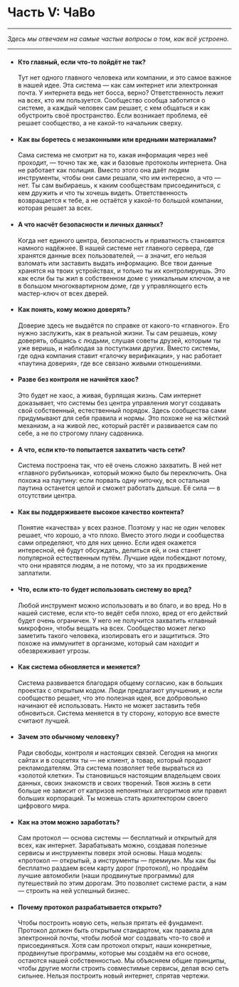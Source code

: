 # Часть V: ЧаВо

---

_Здесь мы отвечаем на самые частые вопросы о том, как всё устроено._

---

- #### Кто главный, если что-то пойдёт не так?

  Тут нет одного главного человека или компании, и это самое важное в нашей идее. Эта система — как сам интернет или электронная почта. У интернета ведь нет босса, верно? Ответственность лежит на всех, кто им пользуется. Сообщество сообща заботится о системе, а каждый человек сам решает, с кем общаться и как обустроить своё пространство. Если возникает проблема, её решает сообщество, а не какой-то начальник сверху.

- #### Как вы боретесь с незаконными или вредными материалами?

  Сама система не смотрит на то, какая информация через неё проходит, — точно так же, как и базовые протоколы интернета. Она не работает как полиция. Вместо этого она даёт людям инструменты, чтобы они сами решали, что им интересно, а что — нет. Ты сам выбираешь, к каким сообществам присоединиться, с кем дружить и что ты хочешь видеть. Ответственность возвращается к тебе, а не остаётся у какой-то большой компании, которая решает за всех.

- #### А что насчёт безопасности и личных данных?

  Когда нет единого центра, безопасность и приватность становятся намного надёжнее. В нашей системе нет главного сервера, где хранятся данные всех пользователей, — а значит, его нельзя взломать или заставить выдать информацию. Все твои данные хранятся на твоих устройствах, и только ты их контролируешь. Это как если бы ты жил в собственном доме с уникальным ключом, а не в большом многоквартирном доме, где у управляющего есть мастер-ключ от всех дверей.

- #### Как понять, кому можно доверять?

  Доверие здесь не выдаётся по справке от какого-то «главного». Его нужно заслужить, как в реальной жизни. Ты сам решаешь, кому доверять, общаясь с людьми, слушая советы друзей, которым ты уже веришь, и наблюдая за поступками других. Вместо системы, где одна компания ставит «галочку верификации», у нас работает «паутина доверия», где все связано живыми отношениями.

- #### Разве без контроля не начнётся хаос?

  Это будет не хаос, а живая, бурлящая жизнь. Сам интернет доказывает, что системы без центра управления могут создавать свой собственный, естественный порядок. Здесь сообщества сами придумывают для себя правила и нормы. Это похоже не на жёсткий механизм, а на живой лес, который растёт и развивается сам по себе, а не по строгому плану садовника.

- #### А что, если кто-то попытается захватить часть сети?

  Система построена так, что её очень сложно захватить. В ней нет «главного рубильника», который можно было бы переключить. Она похожа на паутину: если порвать одну ниточку, вся остальная паутина останется целой и сможет работать дальше. Её сила — в отсутствии центра.

- #### Как вы поддерживаете высокое качество контента?

  Понятие «качества» у всех разное. Поэтому у нас не один человек решает, что хорошо, а что плохо. Вместо этого люди и сообщества сами определяют, что для них ценно. Если идея окажется интересной, её будут обсуждать, делиться ей, и она станет популярной естественным путём. Лучшие идеи побеждают потому, что они нравятся людям, а не потому, что за их продвижение заплатили.

- #### Что, если кто-то будет использовать систему во вред?

  Любой инструмент можно использовать и во благо, и во вред. Но в нашей системе, если кто-то ведёт себя плохо, вред от его действий будет очень ограничен. У него не получится захватить «главный микрофон», чтобы вещать на всех. Сообщество может легко заметить такого человека, изолировать его и защититься. Это похоже на иммунитет в организме, который сам находит и обезвреживает угрозы.

- #### Как система обновляется и меняется?

  Система развивается благодаря общему согласию, как в больших проектах с открытым кодом. Люди предлагают улучшения, и если сообщество решает, что это полезная идея, все добровольно начинают её использовать. Никто не может заставить тебя обновиться. Система меняется в ту сторону, которую все вместе считают лучшей.

- #### Зачем это обычному человеку?

  Ради свободы, контроля и настоящих связей. Сегодня на многих сайтах и в соцсетях ты — не клиент, а товар, который продают рекламодателям. Эта система позволяет тебе вырваться из «золотой клетки». Ты становишься настоящим владельцем своих данных, своих знакомств и своих творений. Твоя жизнь в сети больше не зависит от капризов непонятных алгоритмов или правил больших корпораций. Ты можешь стать архитектором своего цифрового мира.

- #### Как на этом можно заработать?

  Сам протокол — основа системы — бесплатный и открытый для всех, как интернет. Зарабатывать можно, создавая полезные сервисы и инструменты поверх этой основы. Наша модель: «протокол — открытый, а инструменты — премиум». Мы как бы бесплатно раздаем всем карту дорог (протокол), но продаём лучшие автомобили (наши продвинутые программы) для путешествий по этим дорогам. Это позволяет системе расти, а нам — строить на ней успешный бизнес.

- #### Почему протокол разрабатывается открыто?

  Чтобы построить новую сеть, нельзя прятать её фундамент. Протокол должен быть открытым стандартом, как правила для электронной почты, чтобы любой мог создавать что-то своё и присоединяться. Хотя сам протокол открыт, наши конкретные, продвинутые программы, которые мы создаём на его основе, остаются нашей собственностью. Мы объясняем общие принципы, чтобы другие могли строить совместимые сервисы, делая всю сеть сильнее. Нельзя построить новый интернет, спрятав чертежи.